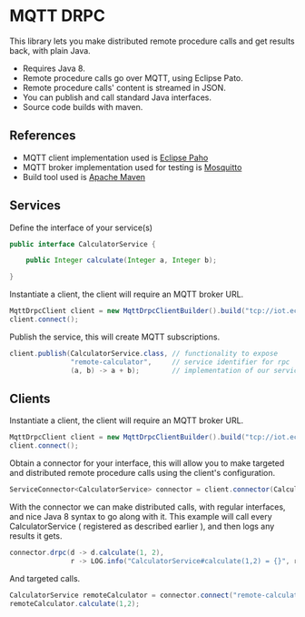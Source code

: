 # MQTT DRPC

This library lets you make distributed remote procedure calls and get results back, with plain Java.

- Requires Java 8.
- Remote procedure calls go over MQTT, using Eclipse Pato.
- Remote procedure calls' content is streamed in JSON.
- You can publish and call standard Java interfaces.
- Source code builds with maven.

## References

- MQTT client implementation used is [Eclipse Paho](https://eclipse.org/paho/)
- MQTT broker implementation used for testing is [Mosquitto](http://mosquitto.org/)
- Build tool used is [Apache Maven](http://maven.apache.org/)

## Services

Define the interface of your service(s)

```java
public interface CalculatorService {

    public Integer calculate(Integer a, Integer b);

}
```

Instantiate a client, the client will require an MQTT broker URL.

```java
MqttDrpcClient client = new MqttDrpcClientBuilder().build("tcp://iot.eclipse.org:1883");
client.connect();
```

Publish the service, this will create MQTT subscriptions.

```java
client.publish(CalculatorService.class, // functionality to expose
               "remote-calculator",     // service identifier for rpc
               (a, b) -> a + b);        // implementation of our service
```

## Clients

Instantiate a client, the client will require an MQTT broker URL.

```java
MqttDrpcClient client = new MqttDrpcClientBuilder().build("tcp://iot.eclipse.org:1883");
client.connect();
```

Obtain a connector for your interface, this will allow you to make targeted and distributed remote procedure calls using the client's configuration.

```java
ServiceConnector<CalculatorService> connector = client.connector(CalculatorService.class);
```

With the connector we can make distributed calls, with regular interfaces, and nice Java 8 syntax to go along with it. This example will call every CalculatorService ( registered as described earlier ), and then logs any results it gets.

```java
connector.drpc(d -> d.calculate(1, 2),
               r -> LOG.info("CalculatorService#calculate(1,2) = {}", r));
```

And targeted calls.

```java
CalculatorService remoteCalculator = connector.connect("remote-calculator"); // connect to the calculator identified by the id we've registered with at the service-side
remoteCalculator.calculate(1,2);
```
